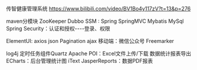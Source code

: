 传智健康管理系统
https://www.bilibili.com/video/BV1Bo4y117zV?t=13&p=276

maven分模块
ZooKeeper Dubbo
SSM : 
  Spring SpringMVC
  Mybatis MySql
Spring Security：认证和授权----登录、权限
  
ElementUI: axios json Pagination ajax 
移动端：微信公众号 Freemarker

log4j
定时任务组件Quartz
Apache POI：Excel文件上传/下载 数据统计报表导出
ECharts：后台管理统计图
iText JasperReports：数据PDF报表
  
